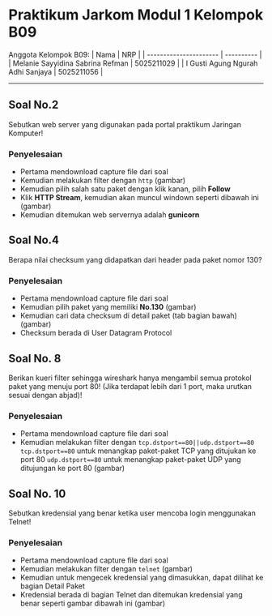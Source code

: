 # Praktikum Jarkom Modul 1 Kelompok B09

Anggota Kelompok B09:
| Nama | NRP |
| ---------------------- | ---------- |
| Melanie Sayyidina Sabrina Refman | 5025211029 |
| I Gusti Agung Ngurah Adhi Sanjaya | 5025211056 |

----

## Soal No.2
Sebutkan web server yang digunakan pada portal praktikum Jaringan Komputer!
### Penyelesaian
- Pertama mendownload capture file dari soal
- Kemudian melakukan filter dengan `http`
(gambar)
- Kemudian pilih salah satu paket dengan klik kanan, pilih **Follow**
- Klik **HTTP Stream**, kemudian akan muncul windown seperti dibawah ini
  (gambar)
- Kemudian ditemukan web servernya adalah **gunicorn**

## Soal No.4
Berapa nilai checksum yang didapatkan dari header pada paket nomor 130?
### Penyelesaian
- Pertama mendownload capture file dari soal
- Kemudian pilih paket yang memiliki **No.130**
(gambar)
- Kemudian cari data checksum di detail paket (tab bagian bawah)
(gambar)
- Checksum berada di User Datagram Protocol

## Soal No. 8
Berikan kueri filter sehingga wireshark hanya mengambil semua protokol paket yang menuju port 80! (Jika terdapat lebih dari 1 port, maka urutkan sesuai dengan abjad)!
### Penyelesaian
- Pertama mendownload capture file dari soal
- Kemudian melakukan filter dengan `tcp.dstport==80||udp.dstport==80`
  `tcp.dstport==80` untuk menangkap paket-paket TCP yang ditujukan ke port 80
  `udp.dstport==80` untuk menangkap paket-paket UDP yang ditujungan ke port 80 (gambar)
 
## Soal No. 10
Sebutkan kredensial yang benar ketika user mencoba login menggunakan Telnet!
### Penyelesaian
- Pertama mendownload capture file dari soal
- Kemudian melakukan filter dengan `telnet` (gambar)
- Kemudian untuk mengecek kredensial yang dimasukkan, dapat dilihat ke bagian Detail Paket
- Kredensial berada di bagian Telnet dan ditemukan kredensial yang benar seperti gambar dibawah ini (gambar)
